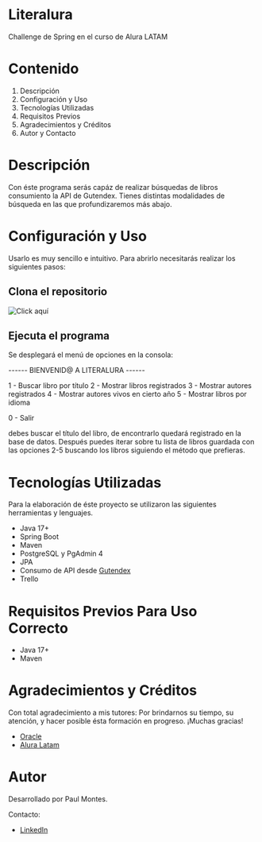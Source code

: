 # Literalura 
Challenge de Spring en el curso de Alura LATAM 

# Contenido 
1. Descripción
2. Configuración y Uso
3. Tecnologías Utilizadas
4. Requisitos Previos
5. Agradecimientos y Créditos
6. Autor y Contacto

# Descripción 
Con éste programa serás capáz de realizar búsquedas de libros consumiento la API de Gutendex. Tienes distintas modalidades de búsqueda en las 
que profundizaremos más abajo.

# Configuración y Uso
Usarlo es muy sencillo e intuitivo. Para abrirlo necesitarás realizar los siguientes pasos: 

## Clona el repositorio 
![Click aquí](https://github.com/MontesX/Challenge_Literalura.git)

## Ejecuta el programa
Se desplegará el menú de opciones en la consola: 

------ BIENVENID@ A LITERALURA ------

1 - Buscar libro por título
2 - Mostrar libros registrados
3 - Mostrar autores registrados
4 - Mostrar autores vivos en cierto año
5 - Mostrar libros por idioma
                    
0 - Salir

debes buscar el título del libro, de encontrarlo quedará registrado en la base de datos.
Después puedes iterar sobre tu lista de libros guardada con las opciones 2-5 buscando los 
libros siguiendo el método que prefieras. 
                    
# Tecnologías Utilizadas
Para la elaboración de éste proyecto se utilizaron las siguientes herramientas y lenguajes. 

- Java 17+
- Spring Boot
- Maven
- PostgreSQL y PgAdmin 4
- JPA
- Consumo de API desde [Gutendex](https://gutendex.com/)
- Trello

# Requisitos Previos Para Uso Correcto
* Java 17+
* Maven
  

# Agradecimientos y Créditos
Con total agradecimiento a mis tutores: 
Por brindarnos su tiempo, su atención, y hacer posible ésta formación en progreso. ¡Muchas gracias!
- [Oracle](https://www.oracle.com/ar/education/oracle-next-education/)
- [Alura Latam](https://app.aluracursos.com/form-one/registro/latam-general)

# Autor
Desarrollado por Paul Montes.

Contacto: 
- [LinkedIn](https://www.linkedin.com/in/montessx/)



